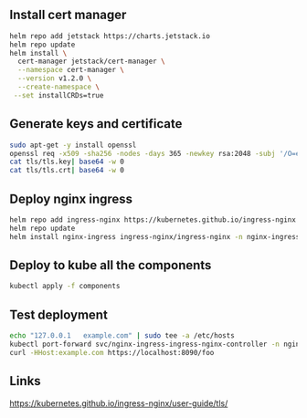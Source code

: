 ## Install cert manager
```bash
helm repo add jetstack https://charts.jetstack.io
helm repo update
helm install \
  cert-manager jetstack/cert-manager \
  --namespace cert-manager \
  --version v1.2.0 \
  --create-namespace \
 --set installCRDs=true
```

## Generate keys and certificate
```bash
sudo apt-get -y install openssl
openssl req -x509 -sha256 -nodes -days 365 -newkey rsa:2048 -subj '/O=example Inc./CN=tls' -keyout tls/tls.key -out tls/tls.crt
cat tls/tls.key| base64 -w 0
cat tls/tls.crt| base64 -w 0
```



## Deploy nginx ingress
```bash
helm repo add ingress-nginx https://kubernetes.github.io/ingress-nginx
helm repo update
helm install nginx-ingress ingress-nginx/ingress-nginx -n nginx-ingress --create-namespace
```
## Deploy to kube all the components
```bash
kubectl apply -f components
```

## Test deployment
```bash
echo "127.0.0.1   example.com" | sudo tee -a /etc/hosts
kubectl port-forward svc/nginx-ingress-ingress-nginx-controller -n nginx-ingress 8090:443
curl -HHost:example.com https://localhost:8090/foo
```


## Links
https://kubernetes.github.io/ingress-nginx/user-guide/tls/
